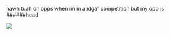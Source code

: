 hawh tuah on opps 
when im in a idgaf competition but my opp is ######head

<img src="https://komarev.com/ghpvc/?username=peruere&color=808080&style=flat-square&label=gotham&base=13693"> <br> 
 <p align="center">
